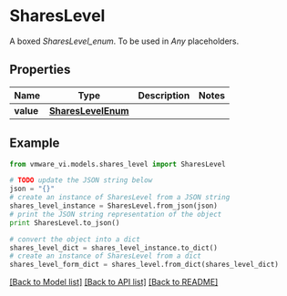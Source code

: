 # SharesLevel

A boxed *SharesLevel_enum*. To be used in *Any* placeholders. 

## Properties
Name | Type | Description | Notes
------------ | ------------- | ------------- | -------------
**value** | [**SharesLevelEnum**](SharesLevelEnum.md) |  | 

## Example

```python
from vmware_vi.models.shares_level import SharesLevel

# TODO update the JSON string below
json = "{}"
# create an instance of SharesLevel from a JSON string
shares_level_instance = SharesLevel.from_json(json)
# print the JSON string representation of the object
print SharesLevel.to_json()

# convert the object into a dict
shares_level_dict = shares_level_instance.to_dict()
# create an instance of SharesLevel from a dict
shares_level_form_dict = shares_level.from_dict(shares_level_dict)
```
[[Back to Model list]](../README.md#documentation-for-models) [[Back to API list]](../README.md#documentation-for-api-endpoints) [[Back to README]](../README.md)


